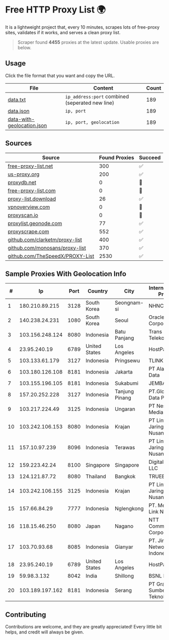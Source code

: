 
# Free HTTP Proxy List 🌍

It is a lightweight project that, every 10 minutes, scrapes lots of free-proxy sites, validates if it works, and serves a clean proxy list.


> Scraper found **4455** proxies at the latest update. Usable proxies are below.

## Usage

Click the file format that you want and copy the URL.


|File|Content|Count|
|----|-------|-----|
|[data.txt](https://raw.githubusercontent.com/themiralay/Proxy-List-World/master/data.txt)|`ip_address:port` combined (seperated new line)|189|
|[data.json](https://raw.githubusercontent.com/themiralay/Proxy-List-World/master/data.json)|`ip, port`|189|
|[data-with-geolocation.json](https://raw.githubusercontent.com/themiralay/Proxy-List-World/master/data-with-geolocation.json)|`ip, port, geolocation`|189|

## Sources

|Source|Found Proxies|Succeed|
|------|-------------|-------|
|[free-proxy-list.net](https://free-proxy-list.net)|300|✅|
|[us-proxy.org](https://www.us-proxy.org)|200|✅|
|[proxydb.net](http://proxydb.net)|0|🚫|
|[free-proxy-list.com](https://free-proxy-list.com/?page=&port=&type%5B%5D=http&type%5B%5D=https&up_time=0&search=Search)|0|🚫|
|[proxy-list.download](https://www.proxy-list.download/HTTP)|26|✅|
|[vpnoverview.com](https://vpnoverview.com/privacy/anonymous-browsing/free-proxy-servers)|0|🚫|
|[proxyscan.io](https://www.proxyscan.io)|0|🚫|
|[proxylist.geonode.com](https://proxylist.geonode.com/api/proxy-list?limit=300&page=1&sort_by=lastChecked&sort_type=desc&protocols=http,https)|77|✅|
|[proxyscrape.com](https://api.proxyscrape.com/v2/?request=displayproxies&protocol=http&timeout=10000&country=all&ssl=all&anonymity=all)|552|✅|
|[github.com/clarketm/proxy-list](https://raw.githubusercontent.com/clarketm/proxy-list/master/proxy-list-raw.txt)|400|✅|
|[github.com/monosans/proxy-list](https://raw.githubusercontent.com/monosans/proxy-list/main/proxies/http.txt)|370|✅|
|[github.com/TheSpeedX/PROXY-List](https://raw.githubusercontent.com/TheSpeedX/PROXY-List/master/http.txt)|2530|✅|


## Sample Proxies With Geolocation Info

|#|Ip|Port|Country|City|Internet Service Provider|
|-|--|----|-------|----|-------------------------|
|1|180.210.89.215|3128|South Korea|Seongnam-si|NHNCLOUD|
|2|140.238.24.231|1080|South Korea|Seoul|Oracle Corporation|
|3|103.156.248.124|8080|Indonesia|Batu Panjang|Trans Media Telekomunikasi|
|4|23.95.240.19|6789|United States|Los Angeles|HostPapa|
|5|103.133.61.179|3127|Indonesia|Pringsewu|TLINK|
|6|103.180.126.108|8181|Indonesia|Jakarta|PT Alam Media Data|
|7|103.155.196.105|8181|Indonesia|Sukabumi|JEMBATANDATA|
|8|157.20.252.228|3127|Indonesia|Tanjung Pinang|PT.Global Media Data Prima|
|9|103.217.224.49|3125|Indonesia|Ungaran|PT Nesta Indo Media|
|10|103.242.106.153|8080|Indonesia|Krajan|PT Lintas Jaringan Nusantara|
|11|157.10.97.239|8096|Indonesia|Terawas|PT Lintas Jaringan Nusantara|
|12|159.223.42.24|8100|Singapore|Singapore|DigitalOcean, LLC|
|13|124.121.87.72|8080|Thailand|Bangkok|TRUEBB|
|14|103.242.106.155|3125|Indonesia|Krajan|PT Lintas Jaringan Nusantara|
|15|157.66.84.29|7777|Indonesia|Nglengkong|PT. Menaksopal Link Nusantara|
|16|118.15.46.250|8080|Japan|Nagano|NTT Communications Corporation|
|17|103.70.93.68|8085|Indonesia|Gianyar|PT. Jinom Network Indonesia|
|18|23.95.240.19|6789|United States|Los Angeles|HostPapa|
|19|59.98.3.132|8042|India|Shillong|BSNL Internet|
|20|103.189.197.162|8181|Indonesia|Serang|PT Graha Sumber Teknologi|



## Contributing

Contributions are welcome, and they are greatly appreciated! Every
little bit helps, and credit will always be given.

